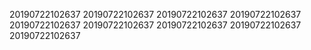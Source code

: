 20190722102637
20190722102637
20190722102637
20190722102637
20190722102637
20190722102637
20190722102637
20190722102637
20190722102637
